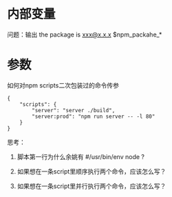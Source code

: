 # 内部变量

问题：输出 the package is xxx@x.x.x
$npm_packahe_*

# 参数

如何对npm scripts二次包装过的命令传参

```
{
    "scripts": {
        "server": "server ./build",
        "server:prod": "npm run server -- -l 80"
    }
}
```

思考：

1. 脚本第一行为什么余姚有 #/usr/bin/env node ?

2. 如果想在一条script里顺序执行两个命令，应该怎么写？

3. 如果想在一条script里并行执行两个命令，应该怎么写？